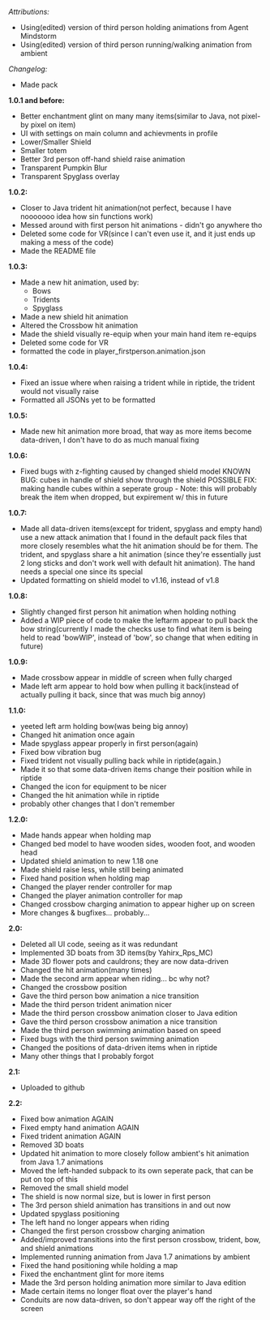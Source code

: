 *Attributions:*
 - Using(edited) version of third person holding animations from Agent Mindstorm
 - Using(edited) version of third person running/walking animation from ambient

*Changelog:*
 - Made pack

**1.0.1 and before:**
 - Better enchantment glint on many many items(similar to Java, not pixel-by pixel on item)
 - UI with settings on main column and achievments in profile
 - Lower/Smaller Shield
 - Smaller totem
 - Better 3rd person off-hand shield raise animation
 - Transparent Pumpkin Blur
 - Transparent Spyglass overlay

**1.0.2:**
 - Closer to Java trident hit animation(not perfect, because I have nooooooo idea how sin functions work)
 - Messed around with first person hit animations - didn't go anywhere tho
 - Deleted some code for VR(since I can't even use it, and it just ends up making a mess of the code)
 - Made the README file

**1.0.3:**
 - Made a new hit animation, used by:
    - Bows
    - Tridents
    - Spyglass
 - Made a new shield hit animation
 - Altered the Crossbow hit animation
 - Made the shield visually re-equip when your main hand item re-equips
 - Deleted some code for VR
 - formatted the code in player_firstperson.animation.json

**1.0.4:**
 - Fixed an issue where when raising a trident while in riptide, the trident would not visually raise
 - Formatted all JSONs yet to be formatted

**1.0.5:**
 - Made new hit animation more broad, that way as more items become data-driven, I don't have to do as much manual fixing

**1.0.6:**
 - Fixed bugs with z-fighting caused by changed shield model
 KNOWN BUG: cubes in handle of shield show through the shield
 POSSIBLE FIX: making handle cubes within a seperate group - Note: this will probably break the item when dropped, but expirement w/ this in future

**1.0.7:**
 - Made all data-driven items(except for trident, spyglass and empty hand) use a new attack animation that I found in the default pack files that more closely resembles what the hit animation should be for them. The trident, and spyglass share a hit animation (since they're essentially just 2 long sticks and don't work well with default hit animation). The hand needs a special one since its special
 - Updated formatting on shield model to v1.16, instead of v1.8

**1.0.8:**
 - Slightly changed first person hit animation when holding nothing
 - Added a WIP piece of code to make the leftarm appear to pull back the bow string(currently I made the checks use to find what item is being held to read 'bowWIP', instead of 'bow', so change that when editing in future)

**1.0.9:**
 - Made crossbow appear in middle of screen when fully charged
 - Made left arm appear to hold bow when pulling it back(instead of actually pulling it back, since that was much big annoy)

**1.1.0:**
 - yeeted left arm holding bow(was being big annoy)
 - Changed hit animation once again
 - Made spyglass appear properly in first person(again)
 - Fixed bow vibration bug
 - Fixed trident not visually pulling back while in riptide(again.)
 - Made it so that some data-driven items change their position while in riptide
 - Changed the icon for equipment to be nicer
 - Changed the hit animation while in riptide
 - probably other changes that I don't remember

**1.2.0:**
 - Made hands appear when holding map
 - Changed bed model to have wooden sides, wooden foot, and wooden head
 - Updated shield animation to new 1.18 one
 - Made shield raise less, while still being animated
 - Fixed hand position when holding map
 - Changed the player render controller for map
 - Changed the player animation controller for map
 - Changed crossbow charging animation to appear higher up on screen
 - More changes & bugfixes... probably...

**2.0:**
 - Deleted all UI code, seeing as it was redundant
 - Implemented 3D boats from 3D items(by Yahirx_Rps_MC)
 - Made 3D flower pots and cauldrons; they are now data-driven
 - Changed the hit animation(many times)
 - Made the second arm appear when riding... bc why not?
 - Changed the crossbow position
 - Gave the third person bow animation a nice transition
 - Made the third person trident animation nicer
 - Made the third person crossbow animation closer to Java edition
 - Gave the third person crossbow animation a nice transition
 - Made the third person swimming animation based on speed
 - Fixed bugs with the third person swimming animation
 - Changed the positions of data-driven items when in riptide
 - Many other things that I probably forgot

**2.1:**
 - Uploaded to github

**2.2:**
 - Fixed bow animation AGAIN
 - Fixed empty hand animation AGAIN
 - Fixed trident animation AGAIN
 - Removed 3D boats
 - Updated hit animation to more closely follow ambient's hit animation from Java 1.7 animations
 - Moved the left-handed subpack to its own seperate pack, that can be put on top of this
 - Removed the small shield model
 - The shield is now normal size, but is lower in first person
 - The 3rd person shield animation has transitions in and out now
 - Updated spyglass positioning
 - The left hand no longer appears when riding
 - Changed the first person crossbow charging animation
 - Added/improved transitions into the first person crossbow, trident, bow, and shield animations
 - Implemented running animation from Java 1.7 animations by ambient
 - Fixed the hand positioning while holding a map
 - Fixed the enchantment glint for more items
 - Made the 3rd person holding animation more similar to Java edition
 - Made certain items no longer float over the player's hand
 - Conduits are now data-driven, so don't appear way off the right of the screen